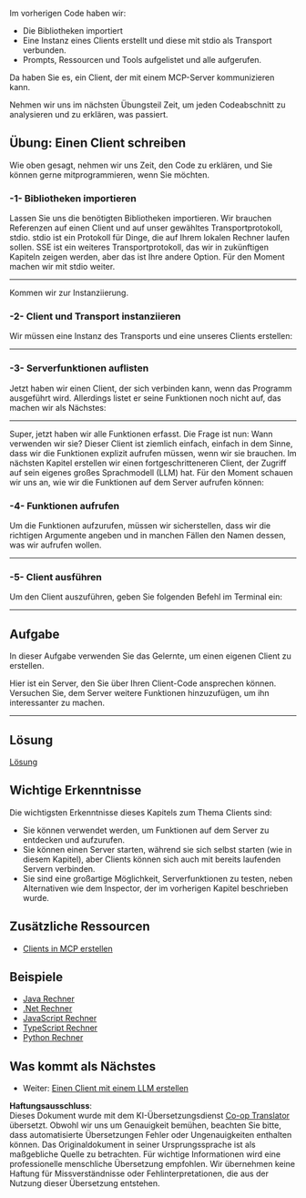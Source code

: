 <!--
CO_OP_TRANSLATOR_METADATA:
{
  "original_hash": "4cc245e2f4ea5db5e2b8c2cd1dadc4b4",
  "translation_date": "2025-07-04T15:28:47+00:00",
  "source_file": "03-GettingStarted/02-client/README.md",
  "language_code": "de"
}
-->
Im vorherigen Code haben wir:

- Die Bibliotheken importiert
- Eine Instanz eines Clients erstellt und diese mit stdio als Transport verbunden.
- Prompts, Ressourcen und Tools aufgelistet und alle aufgerufen.

Da haben Sie es, ein Client, der mit einem MCP-Server kommunizieren kann.

Nehmen wir uns im nächsten Übungsteil Zeit, um jeden Codeabschnitt zu analysieren und zu erklären, was passiert.

## Übung: Einen Client schreiben

Wie oben gesagt, nehmen wir uns Zeit, den Code zu erklären, und Sie können gerne mitprogrammieren, wenn Sie möchten.

### -1- Bibliotheken importieren

Lassen Sie uns die benötigten Bibliotheken importieren. Wir brauchen Referenzen auf einen Client und auf unser gewähltes Transportprotokoll, stdio. stdio ist ein Protokoll für Dinge, die auf Ihrem lokalen Rechner laufen sollen. SSE ist ein weiteres Transportprotokoll, das wir in zukünftigen Kapiteln zeigen werden, aber das ist Ihre andere Option. Für den Moment machen wir mit stdio weiter.

---

Kommen wir zur Instanziierung.

### -2- Client und Transport instanziieren

Wir müssen eine Instanz des Transports und eine unseres Clients erstellen:

---

### -3- Serverfunktionen auflisten

Jetzt haben wir einen Client, der sich verbinden kann, wenn das Programm ausgeführt wird. Allerdings listet er seine Funktionen noch nicht auf, das machen wir als Nächstes:

---

Super, jetzt haben wir alle Funktionen erfasst. Die Frage ist nun: Wann verwenden wir sie? Dieser Client ist ziemlich einfach, einfach in dem Sinne, dass wir die Funktionen explizit aufrufen müssen, wenn wir sie brauchen. Im nächsten Kapitel erstellen wir einen fortgeschritteneren Client, der Zugriff auf sein eigenes großes Sprachmodell (LLM) hat. Für den Moment schauen wir uns an, wie wir die Funktionen auf dem Server aufrufen können:

### -4- Funktionen aufrufen

Um die Funktionen aufzurufen, müssen wir sicherstellen, dass wir die richtigen Argumente angeben und in manchen Fällen den Namen dessen, was wir aufrufen wollen.

---

### -5- Client ausführen

Um den Client auszuführen, geben Sie folgenden Befehl im Terminal ein:

---

## Aufgabe

In dieser Aufgabe verwenden Sie das Gelernte, um einen eigenen Client zu erstellen.

Hier ist ein Server, den Sie über Ihren Client-Code ansprechen können. Versuchen Sie, dem Server weitere Funktionen hinzuzufügen, um ihn interessanter zu machen.

---

## Lösung

[Lösung](./solution/README.md)

## Wichtige Erkenntnisse

Die wichtigsten Erkenntnisse dieses Kapitels zum Thema Clients sind:

- Sie können verwendet werden, um Funktionen auf dem Server zu entdecken und aufzurufen.
- Sie können einen Server starten, während sie sich selbst starten (wie in diesem Kapitel), aber Clients können sich auch mit bereits laufenden Servern verbinden.
- Sie sind eine großartige Möglichkeit, Serverfunktionen zu testen, neben Alternativen wie dem Inspector, der im vorherigen Kapitel beschrieben wurde.

## Zusätzliche Ressourcen

- [Clients in MCP erstellen](https://modelcontextprotocol.io/quickstart/client)

## Beispiele

- [Java Rechner](../samples/java/calculator/README.md)
- [.Net Rechner](../../../../03-GettingStarted/samples/csharp)
- [JavaScript Rechner](../samples/javascript/README.md)
- [TypeScript Rechner](../samples/typescript/README.md)
- [Python Rechner](../../../../03-GettingStarted/samples/python)

## Was kommt als Nächstes

- Weiter: [Einen Client mit einem LLM erstellen](../03-llm-client/README.md)

**Haftungsausschluss**:  
Dieses Dokument wurde mit dem KI-Übersetzungsdienst [Co-op Translator](https://github.com/Azure/co-op-translator) übersetzt. Obwohl wir uns um Genauigkeit bemühen, beachten Sie bitte, dass automatisierte Übersetzungen Fehler oder Ungenauigkeiten enthalten können. Das Originaldokument in seiner Ursprungssprache ist als maßgebliche Quelle zu betrachten. Für wichtige Informationen wird eine professionelle menschliche Übersetzung empfohlen. Wir übernehmen keine Haftung für Missverständnisse oder Fehlinterpretationen, die aus der Nutzung dieser Übersetzung entstehen.